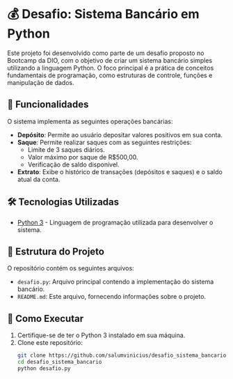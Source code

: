# 💰 Desafio: Sistema Bancário em Python

Este projeto foi desenvolvido como parte de um desafio proposto no Bootcamp da DIO, com o objetivo de criar um sistema bancário simples utilizando a linguagem Python. O foco principal é a prática de conceitos fundamentais de programação, como estruturas de controle, funções e manipulação de dados.

## 🧾 Funcionalidades

O sistema implementa as seguintes operações bancárias:

- **Depósito**: Permite ao usuário depositar valores positivos em sua conta.
- **Saque**: Permite realizar saques com as seguintes restrições:
  - Limite de 3 saques diários.
  - Valor máximo por saque de R$500,00.
  - Verificação de saldo disponível.
- **Extrato**: Exibe o histórico de transações (depósitos e saques) e o saldo atual da conta.

## 🛠️ Tecnologias Utilizadas

- [Python 3](https://www.python.org/) - Linguagem de programação utilizada para desenvolver o sistema.

## 📁 Estrutura do Projeto

O repositório contém os seguintes arquivos:

- `desafio.py`: Arquivo principal contendo a implementação do sistema bancário.
- `README.md`: Este arquivo, fornecendo informações sobre o projeto.

## 🚀 Como Executar

1. Certifique-se de ter o Python 3 instalado em sua máquina.
2. Clone este repositório:
   ```bash
   git clone https://github.com/salumvinicius/desafio_sistema_bancario.git
   cd desafio_sistema_bancario
   python desafio.py

